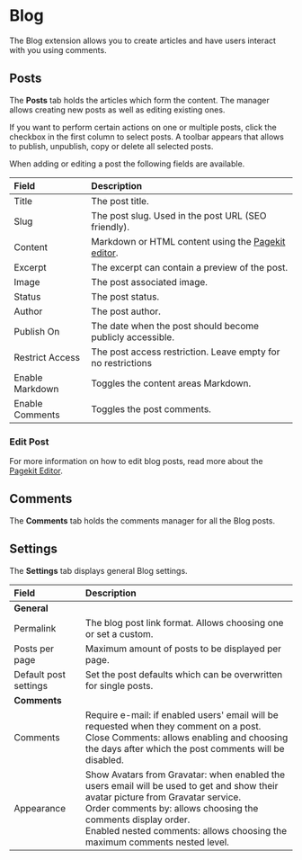 # Blog

The Blog extension allows you to create articles and have users interact with you using comments.

## Posts

The **Posts** tab holds the articles which form the content. The manager allows creating new posts as well as editing existing ones.

If you want to perform certain actions on one or multiple posts, click the checkbox in the first column to select posts. A toolbar appears that allows to publish, unpublish, copy or delete all selected posts.

When adding or editing a post the following fields are available.

Field           | Description
:-------------- | :-----------------------------------------------------------------------------------------------------------------------------------
Title           | The post title.
Slug            | The post slug. Used in the post URL (SEO friendly).
Content         | Markdown or HTML content using the [Pagekit editor](user-interface/editor.md).
Excerpt         | The excerpt can contain a preview of the post.
Image           | The post associated image.
Status          | The post status.
Author          | The post author.
Publish On      | The date when the post should become publicly accessible.
Restrict Access | The post access restriction. Leave empty for no restrictions
Enable Markdown | Toggles the content areas Markdown.
Enable Comments | Toggles the post comments.

### Edit Post

For more information on how to edit blog posts, read more about the [Pagekit Editor](user-interface/editor.md).

## Comments
The **Comments** tab holds the comments manager for all the Blog posts.

## Settings
The **Settings** tab displays general Blog settings.

Field                 | Description
:-------------------- | :-----------------------------------------------------------------------------------------------------------------------------------------------------------------------------------------------------------------------------------------------------------------------------------------
**General**           |
Permalink             | The blog post link format. Allows choosing one or set a custom.
Posts per page        | Maximum amount of posts to be displayed per page.
Default post settings | Set the post defaults which can be overwritten for single posts.
**Comments**          |
Comments              | Require e-mail: if enabled users' email will be requested when they comment on a post. <br /> Close Comments: allows enabling and choosing the days after which the post comments will be disabled.
Appearance            | Show Avatars from Gravatar: when enabled the users email will be used to get and show their avatar picture from Gravatar service. <br /> Order comments by: allows choosing the comments display order. <br /> Enabled nested comments: allows choosing the maximum comments nested level.
